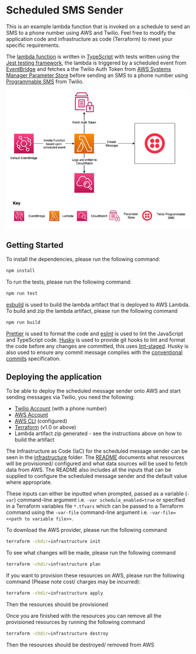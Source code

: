 # Scheduled SMS Sender

This is an example lambda function that is invoked on a schedule to send an SMS to a phone number using AWS and Twilio. Feel free to modify the application code and infrastructure as code (Terraform) to meet your specific requirements.

The [lambda function](https://aws.amazon.com/lambda/) is written in [TypeScript](https://www.typescriptlang.org/) with tests written using the [Jest testing framework](https://jestjs.io/), the lambda is triggered by a scheduled event from [EventBridge](https://aws.amazon.com/eventbridge/) and fetches a the Twilio Auth Token from [AWS Systems Manager Parameter Store](https://docs.aws.amazon.com/systems-manager/latest/userguide/systems-manager-parameter-store.html) before sending an SMS to a phone number using [Programmable SMS](https://www.twilio.com/docs/sms) from Twilio.

![Architecture](docs/diagrams/Architecture.png)

## Getting Started

To install the dependencies, please run the following command:

```sh
npm install
```

To run the tests, please run the following command:

```sh
npm run test
```

[esbuild](https://github.com/evanw/esbuild) is used to build the lambda artifact that is deployed to AWS Lambda. To build and zip the lambda artifact, please run the following command

```sh
npm run build
```

[Prettier](https://prettier.io/) is used to format the code and [eslint](https://eslint.org/) is used to lint the JavaScript and TypeScript code. [Husky](https://github.com/typicode/husky) is used to provide git hooks to lint and format the code before any changes are committed, this uses [lint-staged](https://github.com/okonet/lint-staged). Husky is also used to ensure any commit message complies with the [conventional commits](https://www.conventionalcommits.org/en/v1.0.0/) specification.

## Deploying the application

To be able to deploy the scheduled message sender onto AWS and start sending messages via Twilio, you need the following:

- [Twilio Account](https://www.twilio.com/) (with a phone number)
- [AWS Account](https://aws.amazon.com/)
- [AWS CLI](https://aws.amazon.com/cli/) (configured)
- [Terraform](https://www.terraform.io/) (v1.0 or above)
- Lambda artifact zip generated - see the instructions above on how to build the artifact

The Infrastructure as Code (IaC) for the scheduled message sender can be seen in the [infrastructure](./infrastructure) folder. The [README](./infrastructure/README.md) documents what resources will be provisioned/ configured and what data sources will be used to fetch data from AWS. The README also includes all the inputs that can be supplied to configure the scheduled message sender and the default value where appropriate.

These inputs can either be inputted when prompted, passed as a variable (`-var`) command-line argument i.e. `-var schedule_enabled=true` or specified in a Terraform variables file `*.tfvars` which can be passed to a Terraform command using the `-var-file` command-line argument i.e. `-var-file=<<path to variable file>>`.

To download the AWS provider, please run the following command

```sh
terraform -chdir=infrastructure init
```

To see what changes will be made, please run the following command

```sh
terraform -chdir=infrastructure plan
```

If you want to provision these resources on AWS, please run the following command (Please note cost/ charges may be incurred):

```sh
terraform -chdir=infrastructure apply
```

Then the resources should be provisioned

Once you are finished with the resources you can remove all the provisioned resources by running the following command

```sh
terraform -chdir=infrastructure destroy
```

Then the resources should be destroyed/ removed from AWS
